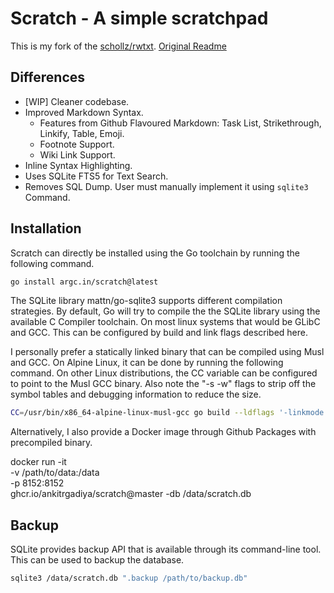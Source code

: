 # Scratch - A simple scratchpad

This is my fork of the [schollz/rwtxt](https://github.com/schollz/rwtxt).
[Original
Readme](https://github.com/schollz/rwtxt/blob/e8d16f3cce9855720d989ac74e0c077a0fb608ca/README.md)

## Differences

* [WIP] Cleaner codebase.
* Improved Markdown Syntax.
  * Features from Github Flavoured Markdown: Task List, Strikethrough, Linkify,
    Table, Emoji.
  * Footnote Support.
  * Wiki Link Support.
* Inline Syntax Highlighting.
* Uses SQLite FTS5 for Text Search.
* Removes SQL Dump. User must manually implement it using `sqlite3` Command.

## Installation

Scratch can directly be installed using the Go toolchain by running the
following command.

``` bash
go install argc.in/scratch@latest
```

The SQLite library mattn/go-sqlite3 supports different compilation strategies.
By default, Go will try to compile the the SQLite library using the available C
Compiler toolchain. On most linux systems that would be GLibC and GCC. This can
be configured by build and link flags described here.

I personally prefer a statically linked binary that can be compiled using Musl
and GCC. On Alpine Linux, it can be done by running the following command. On
other Linux distributions, the CC variable can be configured to point to the
Musl GCC binary. Also note the "-s -w" flags to strip off the symbol tables and
debugging information to reduce the size.

``` bash
CC=/usr/bin/x86_64-alpine-linux-musl-gcc go build --ldflags '-linkmode external -extldflags "-static" -s -w' -o scratch ./cmd/rwtxt/main.go
```

Alternatively, I also provide a Docker image through Github Packages with
precompiled binary.

docker run -it \
    -v /path/to/data:/data \
    -p 8152:8152 \
    ghcr.io/ankitrgadiya/scratch@master -db /data/scratch.db
    
## Backup

SQLite provides backup API that is available through its command-line tool. This
can be used to backup the database.

``` bash
sqlite3 /data/scratch.db ".backup /path/to/backup.db"
```
